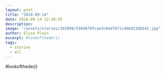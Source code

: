 ```yaml
---
layout: post
title: "2018-09-14"
date: 2018-09-14 12:29:55
description: 
image: "/assets/stories/201809/5384879fcae3c0ed7bf1cd6bd218b541.jpg"
author: Elise Plain
excerpt: #lookofthede(i)
tags: 
  - stories
  - all
---
```


#lookofthede(i)
<p></p>
